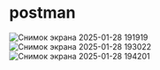 # postman
![Снимок экрана 2025-01-28 191919](https://github.com/user-attachments/assets/d76ae793-14c7-4f63-be5a-3b4d1bfa9214)
![Снимок экрана 2025-01-28 193022](https://github.com/user-attachments/assets/83afc43c-9847-4f8d-a7b5-d2bb357cb58c)
![Снимок экрана 2025-01-28 194201](https://github.com/user-attachments/assets/823c2da8-4ecc-4a2a-b595-f7702ad43623)
